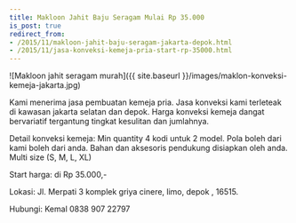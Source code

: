```yaml
---
title: Makloon Jahit Baju Seragam Mulai Rp 35.000
is_post: true
redirect_from:
- /2015/11/makloon-jahit-baju-seragam-jakarta-depok.html
- /2015/11/jasa-konveksi-kemeja-pria-start-rp-35000.html
---
```

![Makloon jahit seragam murah]({{ site.baseurl }}/images/maklon-konveksi-kemeja-jakarta.jpg)

Kami menerima jasa pembuatan kemeja pria. Jasa konveksi kami terleteak di kawasan jakarta selatan dan depok. Harga konveksi kemeja dangat bervariatif tergantung tingkat kesulitan dan jumlahnya.
<!--more-->

Detail konveksi kemeja:
Min quantity 4 kodi untuk 2 model.
Pola boleh dari kami boleh dari anda.
Bahan dan aksesoris pendukung disiapkan oleh anda.
Multi size (S, M, L, XL)

Start harga:
di Rp 35.000,-

Lokasi:
Jl. Merpati 3 komplek griya cinere, limo, depok , 16515.

Hubungi:
Kemal 0838 907 22797
